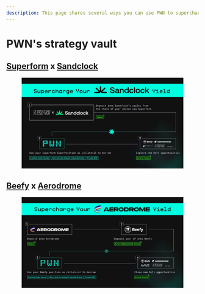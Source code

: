 ```yaml
---
description: This page shares several ways you can use PWN to supercharge your DeFi plays.
---
```


# PWN's strategy vault

## [**Superform**](https://www.superform.xyz/) **x** [**Sandclock**](https://app.sandclock.org/)

<figure><img src="../../.gitbook/assets/image (5).png" alt=""><figcaption></figcaption></figure>

## [**Beefy**](https://beefy.com/) **x** [**Aerodrome**](https://aerodrome.finance/)

<figure><img src="../../.gitbook/assets/image (2) (1).png" alt=""><figcaption></figcaption></figure>

